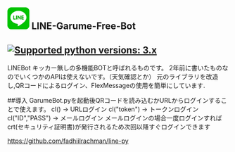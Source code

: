 ## ![logo](LINE-sm.png) LINE-Garume-Free-Bot

[![Supported python versions: 3.x](https://img.shields.io/badge/python-3.x-green.svg "Supported python versions: 3.x")](https://www.python.org/downloads/) 
----
LINEBot キッカー無しの多機能BOTと呼ばれるものです。
2年前に書いたものなのでいくつかのAPIは使えないです。（天気確認とか）
元のライブラリを改造し,QRコードによるログイン、FlexMessageの使用を簡単にしています.

##導入
GarumeBot.pyを起動後QRコードを読み込むかURLからログインすることで使えます。
cl() → URLログイン
cl("token") → トークンログイン
cl("ID","PASS") → メールログイン
メールログインの場合一度ログインすればcrt(セキュリティ証明書)が発行されるため次回以降すぐログインできます







https://github.com/fadhiilrachman/line-py
